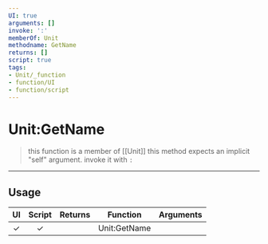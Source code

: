 ```yaml
---
UI: true
arguments: []
invoke: ':'
memberOf: Unit
methodname: GetName
returns: []
script: true
tags:
- Unit/_function
- function/UI
- function/script
---
```

# Unit:GetName
> this function is a member of [[Unit]]
> this method expects an implicit "self" argument. invoke it with `:`
-----
## Usage
|  UI | Script | Returns | Function | Arguments |
|:---:|:------:|-------:|:--------:|:---------|
|✓|✓||Unit:GetName||

